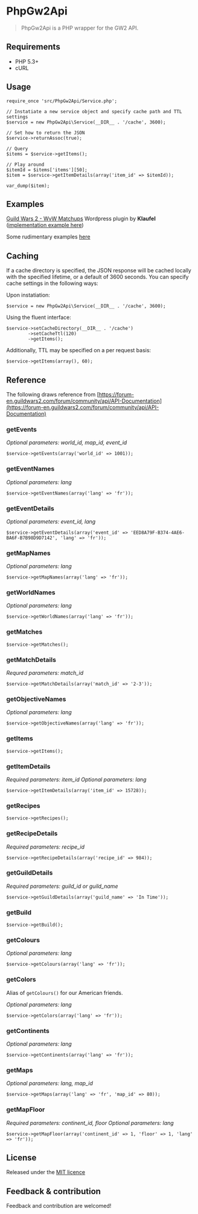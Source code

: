 PhpGw2Api
=========

>PhpGw2Api is a PHP wrapper for the GW2 API.

Requirements
-
- PHP 5.3+
- cURL

Usage
-

    require_once 'src/PhpGw2Api/Service.php';
    
    // Instatiate a new service object and specify cache path and TTL settings
    $service = new PhpGw2Api\Service(__DIR__ . '/cache', 3600);
    
    // Set how to return the JSON
    $service->returnAssoc(true);
    
    // Query 
    $items = $service->getItems();
    
    // Play around
    $itemId = $items['items'][50];
    $item = $service->getItemDetails(array('item_id' => $itemId));

    var_dump($item);

Examples
-

[Guild Wars 2 - WvW Matchups](http://wordpress.org/plugins/guild-wars-2-wvw-matchups/) Wordpress plugin by **Klaufel** ([implementation example here](http://www.klaufel.com/guild-wars-2-wvw-matchups/))

Some rudimentary examples [here](http://www.gw2dashboard.net/)

Caching
-
If a cache directory is specified, the JSON response will be cached locally with the specified lifetime, or a default of 3600 seconds.
You can specify cache settings in the following ways:

Upon instatiation:

    $service = new PhpGw2Api\Service(__DIR__ . '/cache', 3600);

Using the fluent interface:

    $service->setCacheDirectory(__DIR__ . '/cache')
            ->setCacheTtl(120)
            ->getItems();

Additionally, TTL may be specified on a per request basis:

    $service->getItems(array(), 60);

Reference
-

The following draws reference from [https://forum-en.guildwars2.com/forum/community/api/API-Documentation](https://forum-en.guildwars2.com/forum/community/api/API-Documentation)

### getEvents

*Optional parameters: world_id, map_id, event_id*

    $service->getEvents(array('world_id' => 1001));
    
### getEventNames

*Optional parameters: lang*

    $service->getEventNames(array('lang' => 'fr'));

### getEventDetails

*Optional parameters: event_id, lang*

    $service->getEventDetails(array('event_id' => 'EED8A79F-B374-4AE6-BA6F-B7B98D9D7142', 'lang' => 'fr'));
    
### getMapNames

*Optional parameters: lang*

    $service->getMapNames(array('lang' => 'fr'));
    
### getWorldNames

*Optional parameters: lang*

    $service->getWorldNames(array('lang' => 'fr'));
    
### getMatches

    $service->getMatches();
    
### getMatchDetails

*Requred parameters: match_id*

    $service->getMatchDetails(array('match_id' => '2-3'));
    
### getObjectiveNames

*Optional parameters: lang*

    $service->getObjectiveNames(array('lang' => 'fr'));
    
### getItems

    $service->getItems();
    
### getItemDetails

*Required parameters: item_id*
*Optional parameters: lang*

    $service->getItemDetails(array('item_id' => 15728));
    
### getRecipes

    $service->getRecipes();
    
### getRecipeDetails

*Required parameters: recipe_id*

    $service->getRecipeDetails(array('recipe_id' => 984));

### getGuildDetails

*Required parameters: guild_id or guild_name*

    $service->getGuildDetails(array('guild_name' => 'In Time'));

### getBuild

    $service->getBuild();

### getColours

*Optional parameters: lang*

    $service->getColours(array('lang' => 'fr'));

### getColors

Alias of `getColours()` for our American friends.

*Optional parameters: lang*

    $service->getColors(array('lang' => 'fr'));

### getContinents

*Optional parameters: lang*

    $service->getContinents(array('lang' => 'fr'));

### getMaps

*Optional parameters: lang, map_id*

    $service->getMaps(array('lang' => 'fr', 'map_id' => 80));

### getMapFloor

*Required parameters: continent_id, floor*
*Optional parameters: lang*

    $service->getMapFloor(array('continent_id' => 1, 'floor' => 1, 'lang' => 'fr'));

License
- 
Released under the [MIT licence](http://opensource.org/licenses/MIT)

Feedback & contribution
-
Feedback and contribution are welcomed!
